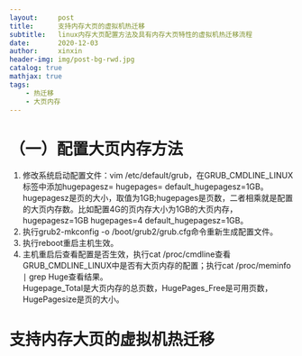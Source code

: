 ```yaml
---
layout:     post                    
title:      支持内存大页的虚拟机热迁移               
subtitle:   linux内存大页配置方法及具有内存大页特性的虚拟机热迁移流程 
date:       2020-12-03             
author:     xinxin                     
header-img: img/post-bg-rwd.jpg    
catalog: true                       
mathjax: true
tags:                               
    - 热迁移
    - 大页内存
---
```

# （一）配置大页内存方法
1. 修改系统启动配置文件：vim /etc/default/grub，在GRUB_CMDLINE_LINUX标签中添加hugepagesz=<pagesize> hugepages=<pagenumber> default\_hugepagesz=1GB。hugepagesz是页的大小，取值为1GB;hugepages是页数，二者相乘就是配置的大页内存数。比如配置4G的页内存大小为1GB的大页内存，hugepagesz=1GB hugepages=4 default_hugepagesz=1GB。
2. 执行grub2-mkconfig -o /boot/grub2/grub.cfg命令重新生成配置文件。
3. 执行reboot重启主机生效。
4. 主机重启后查看配置是否生效，执行cat /proc/cmdline查看GRUB_CMDLINE_LINUX中是否有大页内存的配置；执行cat /proc/meminfo $\mid$ grep Huge查看结果。  
Hugepage\_Total是大页内存的总页数，HugePages_Free是可用页数，HugePagesize是页的大小。

# 支持内存大页的虚拟机热迁移

